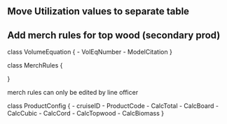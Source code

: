## Move Utilization values to separate table


## Add merch rules for top wood (secondary prod) 



class VolumeEquation
{
    - VolEqNumber
    - ModelCitation
}

class MerchRules
{
    
}

merch rules can only be edited by line officer



class ProductConfig
{
    - cruiseID
    - ProductCode
    - CalcTotal
    - CalcBoard
    - CalcCubic
    - CalcCord
    - CalcTopwood
    - CalcBiomass
}